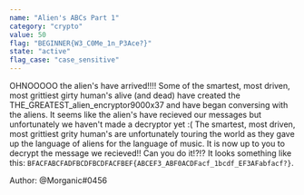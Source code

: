 ```yaml
---
name: "Alien's ABCs Part 1"
category: "crypto"
value: 50
flag: "BEGINNER{W3_C0Me_1n_P3Ace?}"
state: "active"
flag_case: "case_sensitive"
---
```


OHNOOOOO the alien's have arrived!!!! Some of the smartest, most driven, most grittiest girty human's alive (and dead) have created the THE_GREATEST_alien_encryptor9000x37 and have began conversing with the aliens. It seems like the alien's have recieved our messages but unfortunately we haven't made a decryptor yet :( The smartest, most driven, most grittiest grity human's are unfortunately touring the world as they gave up the language of aliens for the language of music. It is now up to you to decrypt the message we recieved!! Can you do it!?!? It looks something like this: `BFACFABCFADFBCDFBCDFACFBEF{ABCEF3_ABF0ACDFacf_1bcdf_EF3AFabfacf?}`.

Author: @Morganic#0456
